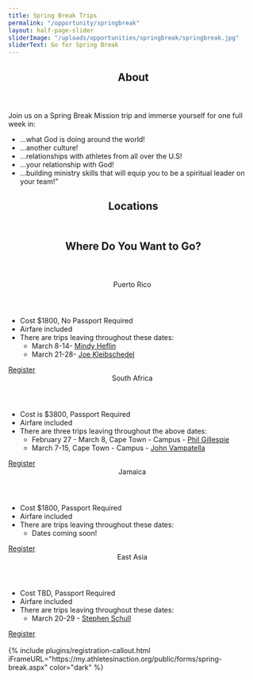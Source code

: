 ```yaml
---
title: Spring Break Trips
permalink: "/opportunity/springbreak"
layout: half-page-slider
sliderImage: "/uploads/opportunities/springbreak/springbreak.jpg"
sliderText: Go for Spring Break
---
```


<div class="row">
<div class=" span-12 cell" id="about">
<section class="section" id="about"><header class="section-header container text-center">
<h2 class="section-title first-color" data-title="About">About</h2>
</header></section>
</div></div>
<div class="row">
<div class=" span-12 cell">
<div class="container"><div style="text-align: center;">
<p style="text-align: left;">Join us on a Spring Break Mission trip and immerse yourself for one full week in:</p>
<ul class="list-style list-disc" style="text-align: left;">
<li>...what God is doing around the world!</li>
<li>...another culture!</li>
<li>...relationships with athletes from all over the U.S!</li>
<li>...your relationship with God!</li>
<li>...building ministry skills that will equip you to be a spiritual leader on your team!”</li>
</ul>
<p style="text-align: left;"></p>
<div></div>
</div>
</div></div></div>
<div class="row">
<div class=" span-12 cell" id="locations">
<header class="section-header container text-center">
<h2 class="section-title first-color" data-title="Locations">Locations</h2>
</header>
</div></div>
<div class="row">
<div class=" span-12 cell">
<div class="container"><header class="title-block text-center mb50">
<h2 class="title-border custom text-uppercase text-center mb20">Where Do You Want to Go?</h2>
</header>
<div class="row">
<div class="col-sm-6">
<div class="pricing-table flat"><header>
<div class="price">Puerto Rico&nbsp;</div>
</header>
<h5></h5>
<ul class="pricing-list">
<li><i class="icon-check"></i>Cost $1800, No Passport Required</li>
<li><i class="icon-check"></i>Airfare included</li>
<li>There are trips leaving throughout these dates:
<ul>
<li>March 8-14- <a href="mailto:mindy.heflin@athletesinaction.org">Mindy Heflin</a></li>
<li>March 21-28- <a href="mailto:joe.kleibschedel@athletesinaction.org">Joe Kleibschedel</a></li>
</ul>
</li>
</ul>
<a href="#register" class="btn visible-xs">Register</a>
</div>
<!-- End .pricing-table --></div>
<!-- End .col-md-4 -->
<div class="col-sm-6">
<div class="pricing-table flat"><header>
<div class="price">South Africa&nbsp;</div>
</header>
<h5><em> </em></h5>
<ul class="pricing-list">
<li><i class="icon-check"></i>Cost is $3800, Passport Required</li>
<li><i class="icon-check"></i>Airfare included</li>
<li>There are three trips leaving throughout the above dates:
<ul>
<li>February 27 - March 8, Cape Town - Campus - <a href="mailto:phil.gillespie@athletesinaction.org">Phil Gillespie</a></li>
<li>March 7-15, Cape Town - Campus - <a href="mailto:john.vampatella@athletesinaction.org">John Vampatella</a></li>
</ul>
</li>
</ul>
<a href="#register" class="btn visible-xs">Register</a>
</div>
<!-- End .pricing-table --></div>
<!-- End .col-md-4 -->
<div class="col-sm-6">
<div class="pricing-table flat"><header>
<div class="price">Jamaica&nbsp;</div>
</header>
<p class="pricing-desc"></p>
<ul class="pricing-list">
<li><i class="icon-check"></i>Cost $1800, Passport Required</li>
<li><i class="icon-check"></i>Airfare included</li>
<li>There are trips leaving throughout these dates:
<ul>
<li>Dates coming soon!</li>
</ul>
</li>
</ul>
<a href="#register" class="btn visible-xs">Register</a>
</div>
<!-- End .pricing-table --></div>
<!-- End .col-md-4 -->

<div class="col-sm-6">
<div class="pricing-table flat"><header>
<div class="price">East Asia&nbsp;</div>
</header>
<p class="pricing-desc"></p>
<ul class="pricing-list">
<li><i class="icon-check"></i>Cost TBD, Passport Required</li>
<li><i class="icon-check"></i>Airfare included</li>
<li>There are trips leaving throughout these dates:
<ul>
<li>March 20-29 - <a href="mailto:stephen.schull@athletesinaction.org">Stephen Schull</a></li>
</ul>
</li>
</ul>
<a href="#register" class="btn visible-xs">Register</a>
</div>
<!-- End .pricing-table --></div>
<!-- End .col-md-4 --></div>
</div></div></div>
<div id="register">&nbsp;</div>
{% include plugins/registration-callout.html iFrameURL="https://my.athletesinaction.org/public/forms/spring-break.aspx" color="dark" %}

